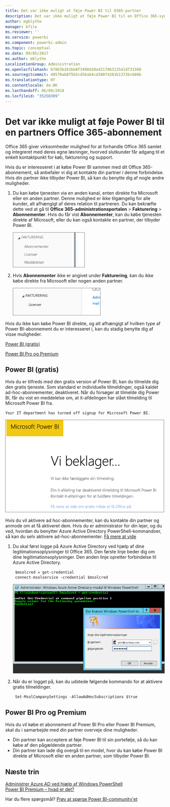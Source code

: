 ```yaml
---
title: Det var ikke muligt at føje Power BI til O365-partner
description: Det var ikke muligt at føje Power BI til en Office 365-syndikeringspartner. Den syndikerede model er en indkøbsmodel, der bruges af Office 365.
author: mgblythe
manager: kfile
ms.reviewer: ''
ms.service: powerbi
ms.component: powerbi-admin
ms.topic: conceptual
ms.date: 09/05/2017
ms.author: mblythe
LocalizationGroup: Administration
ms.openlocfilehash: 67863b261bb8f3490d20ad21786313541df33388
ms.sourcegitcommit: 49570ab8f5b5cd5bab4cd388f4281b1372bcb80b
ms.translationtype: HT
ms.contentlocale: da-DK
ms.lasthandoff: 06/09/2018
ms.locfileid: "35250309"
---
```

# <a name="unable-to-add-power-bi-to-office-365-partner-subscription"></a>Det var ikke muligt at føje Power BI til en partners Office 365-abonnement
Office 365 giver virksomheder mulighed for at forhandle Office 365 samlet og integreret med deres egne løsninger, hvorved slutkunder får adgang til et enkelt kontaktpunkt for køb, fakturering og support.

Hvis du er interesseret i at købe Power BI sammen med dit Office 365-abonnement, så anbefaler vi dig at kontakte din partner i denne forbindelse. Hvis din partner ikke tilbyder Power BI, så kan du benytte dig af nogle andre muligheder.

1. Du kan købe tjenesten via en anden kanal, enten direkte fra Microsoft eller en anden partner. Denne mulighed er ikke tilgængelig for alle kunder, alt afhængigt af deres relation til partneren. Du kan bekræfte dette ved at gå til **Office 365-administrationsportalen** > **Fakturering** > **Abonnementer**. Hvis du får vist **Abonnementer**, kan du købe tjenesten direkte af Microsoft, eller du kan også kontakte en partner, der tilbyder Power BI.
   
    ![](media/service-admin-syndication-partner/billingsub.png)
2. Hvis **Abonnementer** ikke er angivet under **Fakturering**, kan du ikke købe direkte fra Microsoft eller nogen anden partner. 
   
   ![](media/service-admin-syndication-partner/billing.png)

Hvis du ikke kan købe Power BI direkte, og alt afhængigt af hvilken type af Power BI-abonnement du er interesseret i, kan du stadig benytte dig af visse muligheder.

[Power BI (gratis)](#power-bi-free)

[Power BI Pro og Premium](#power-bi-pro)

## <a name="power-bi-free"></a>Power BI (gratis)
Hvis du er tilfreds med den gratis version af Power BI, kan du tilmelde dig den gratis tjeneste. Som standard er individuelle tilmeldinger, også kaldet ad-hoc-abonnementer, deaktiveret. Når du forsøger at tilmelde dig Power BI, får du vist en meddelelse om, at it-afdelingen har slået tilmelding til Microsoft Power BI fra.

    Your IT department has turned off signup for Microsoft Power BI.

![](media/service-admin-syndication-partner/sorry.png)

Hvis du vil aktivere ad hoc-abonnementer, kan du kontakte din partner og anmode om at få aktiveret dem. Hvis du er administrator for din lejer, og du ved, hvordan du benytter Azure Active Directory PowerShell-kommandoer, så kan du selv aktivere ad-hoc-abonnementer. [Få mere at vide](https://technet.microsoft.com/library/jj151815.aspx)

1. Du skal først logge på Azure Active Directory ved hjælp af dine legitimationsoplysninger til Office 365. Den første linje beder dig om dine legitimationsoplysninger. Den anden linje opretter forbindelse til Azure Active Directory.
   
        $msolcred = get-credential
        connect-msolservice -credential $msolcred
   
    ![](media/service-admin-syndication-partner/aad-signin.png)
2. Når du er logget på, kan du udstede følgende kommando for at aktivere gratis tilmeldinger.
   
        Set-MsolCompanySettings -AllowAdHocSubscriptions $true

## <a name="power-bi-pro-and-premium"></a>Power BI Pro og Premium
Hvis du vil købe et abonnement af Power BI Pro eller Power BI Premium, skal du i samarbejde med din partner overveje dine muligheder.

* Din partner kan acceptere at føje Power BI til sin portefølje, så du kan købe af den pågældende partner.
* Din partner kan lade dig overgå til en model, hvor du kan købe Power BI direkte af Microsoft eller en anden partner, som tilbyder Power BI.

## <a name="next-steps"></a>Næste trin
[Administrer Azure AD ved hjælp af Windows PowerShell](https://technet.microsoft.com/library/jj151815.aspx)  
[Power BI Premium – hvad er det?](service-premium.md)

Har du flere spørgsmål? [Prøv at spørge Power BI-community'et](http://community.powerbi.com/)

